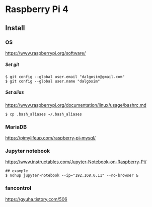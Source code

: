 # Raspberry Pi 4

## Install
### OS
https://www.raspberrypi.org/software/

##### Set git
```
$ git config --global user.email "dalgosim@gmail.com"
$ git config --global user.name "dalgosim"
```
##### Set alias
https://www.raspberrypi.org/documentation/linux/usage/bashrc.md
```
$ cp .bash_aliases ~/.bash_aliases
```

### MariaDB
https://pimylifeup.com/raspberry-pi-mysql/

### Jupyter notebook
https://www.instructables.com/Jupyter-Notebook-on-Raspberry-Pi/
```
## example
$ nohup jupyter-notebook --ip="192.168.0.11" --no-browser &
```

### fancontrol
https://gyuha.tistory.com/506
